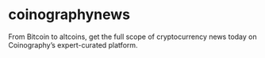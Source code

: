 # coinographynews
From Bitcoin to altcoins, get the full scope of cryptocurrency news today on Coinography’s expert-curated platform.
